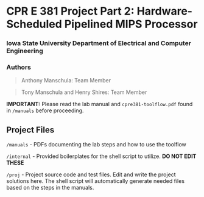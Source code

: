 # CPR E 381 Project Part 2: Hardware-Scheduled Pipelined MIPS Processor

### Iowa State University Department of Electrical and Computer Engineering

### Authors

> Anthony Manschula: Team Member

> Tony Manschula and Henry Shires: Team Member

**IMPORTANT:** Please read the lab manual and `cpre381-toolflow.pdf` found in `/manuals` before proceeding.

## Project Files

`/manuals` - PDFs documenting the lab steps and how to use the toolflow

`/internal` - Provided boilerplates for the shell script to utilize. **DO NOT EDIT THESE**

`/proj` - Project source code and test files. Edit and write the project solutions here. The shell script will automatically generate needed files based on the steps in the manuals.
